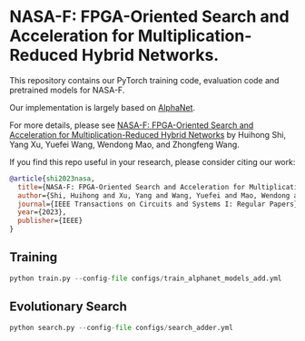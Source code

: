# NASA-F: FPGA-Oriented Search and Acceleration for Multiplication-Reduced Hybrid Networks.
This repository contains our PyTorch training code, evaluation code and pretrained models for NASA-F.

Our implementation is largely based on [AlphaNet](https://arxiv.org/pdf/2102.07954). 

For more details, please see [NASA-F: FPGA-Oriented Search and Acceleration for Multiplication-Reduced Hybrid Networks](https://www.semanticscholar.org/paper/NASA-F%3A-FPGA-Oriented-Search-and-Acceleration-for-Shi-Xu/5477af161258c9ab96cc6e495d88c61a507da7cd) by Huihong Shi, Yang Xu, Yuefei Wang, Wendong Mao, and Zhongfeng Wang.

If you find this repo useful in your research, please consider citing our work:

```BibTex
@article{shi2023nasa,
  title={NASA-F: FPGA-Oriented Search and Acceleration for Multiplication-Reduced Hybrid Networks},
  author={Shi, Huihong and Xu, Yang and Wang, Yuefei and Mao, Wendong and Wang, Zhongfeng},
  journal={IEEE Transactions on Circuits and Systems I: Regular Papers},
  year={2023},
  publisher={IEEE}
}
```

## Training
```python
python train.py --config-file configs/train_alphanet_models_add.yml
```

## Evolutionary Search
```python
python search.py --config-file configs/search_adder.yml
```



